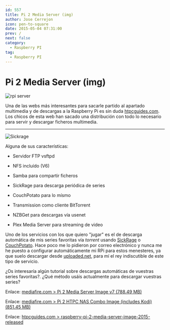 ```yaml
---
id: 557
title: Pi 2 Media Server (img)
author: Jose Cerrejon
icon: pen-to-square
date: 2015-05-04 07:31:00
prev: /
next: false
category:
  - Raspberry PI
tag:
  - Raspberry PI
---
```


# Pi 2 Media Server (img)

![rpi server](/images/2015/05/raspberry-pi-media-server.png)

Una de las webs más interesantes para sacarle partido al apartado multimedia y de descargas a la Raspberry Pi es sin duda [htpcguides.com](http://www.htpcguides.com/). Los chicos de esta web han sacado una distribución con todo lo necesario para servir y descargar ficheros multimedia.

- - -
![Sickrage](/images/2015/05/sickrage.png)

Alguna de sus características:


* Servidor FTP vsftpd

* NFS incluído (V6)

* Samba para compartir ficheros

* SickRage para descarga periódica de series

* CouchPotato para lo mísmo

* Transmission como cliente BitTorrent

* NZBGet para descargas vía usenet

* Plex Media Server para streaming de video

Uno de los servicios con los que quiero "jugar" es el de descarga automática de mis series favoritas vía *torrent* usando [SickRage](https://github.com/SiCKRAGETV/SickRage) o [CouchPotato](https://couchpota.to/). Hace poco me lo pidieron por correo electrónico y nunca me he puesto a configurar automáticamente mi RPi para estos menesteres, ya que suelo descargar desde [uploaded.net](http://ul.to/ref/8900882), para mí el rey indiscutible de este tipo de servicio.

¿Os interesaría algún tutorial sobre descargas automáticas de vuestras series favoritas?. ¿Qué método usáis actualmente para descargar vuestras series?

Enlace: [mediafire.com > Pi 2 Media Server Image v7 (788.49 MB)](http://www.mediafire.com/download/1kl2jmoyujjv79r/HTPCGuides.Pi.2.Media.Server.v7.zip)

Enlace: [mediafire.com > Pi 2 HTPC NAS Combo Image (includes Kodi) (851.45 MB)](http://www.mediafire.com/download/2dir53dnt3xnte3/HTPCGuides.Pi.2.HTPC.Combo.v1.zip)

Enlace: [htpcguides.com > raspberry-pi-2-media-server-image-2015-released](http://www.htpcguides.com/raspberry-pi-2-media-server-image-2015-released/)